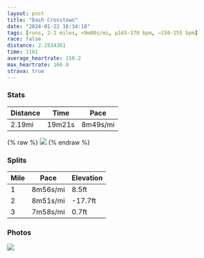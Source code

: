```yaml
---
layout: post
title: "Dash Crosstown"
date: "2024-01-22 16:34:18"
tags: [runs, 2-3 miles, <9m00s/mi, μ165-170 bpm, →150-155 bpm]
race: false
distance: 2.1934361
time: 1161
average_heartrate: 150.2
max_heartrate: 166.0
strava: true
---
```


### Stats

| Distance | Time | Pace |
|----------|------|------|
|2.19mi|19m21s|8m49s/mi|

{% raw %}
<img src='https://maps.googleapis.com/maps/api/staticmap?maptype=roadmap&path=enc:yfwwFjctbMADnE}J@VFOLGRDFK@Kr@iCTo@TAFGH_@E?EUR{@ZYJWP_BFKFC?YCO@OCGH_@VSLi@Zu@h@cAPy@LY`@qA^g@JIn@PHD~@CBBRDTe@\i@\_@DWNc@\i@p@qALWRu@b@}@BMVYLGL@DD?BNNf@l@D^BU?BFGPq@AEMr@?Tr@b@VRFLf@VVFr@^DJJ@DCJK@SHg@?BFM?B@]NOB@n@oBHEZ_ADEHBFEXiARi@Nu@NKz@A\ININKHQPQNUTSHa@Vu@HGZIJ?NT?h@t@Q\Ad@[b@GNHVAZFZJLHp@ALGXDd@KNFX@NAVVZTLAFI@?NW?[DINOLCn@d@r@Ef@Dh@Rn@Dj@PTER[FAp@\r@TTBBBf@Db@Ld@AXJJXJJ\zAH@La@ROPKBMEACMSi@fAy@l@[NUNk@RYRM`@qBDCNE`@DRAX@PCRTL~@GVHFB?BFJ?bAMRODKB}@Fa@DOFO^e@b@SNYDWTy@VmBTm@Xi@\uBN[d@?Xu@VWReAXq@Fk@@WPcAFQXe@BAz@Ad@BTFh@Fd@Az@`ATF&key=AIzaSyC1MId7bFpkLXNAaYhBSTb8jLyiSqzbDtM&size=800x800&markers=color:yellow|label:S|40.75645,-74.00006&markers=color:green|label:F|40.734119999999976,-73.98339000000004'>
{% endraw %}

### Splits

| Mile | Pace | Elevation |
|------|------|-----------|
|1|8m56s/mi|8.5ft|
|2|8m51s/mi|-17.7ft|
|3|7m58s/mi|0.7ft|

### Photos
<img src='https://dgtzuqphqg23d.cloudfront.net/B0IVkIbYYrdETd_KQhXpDteiQ_74ShiefDnKhCL954M-576x768.jpg'>
